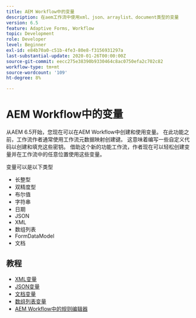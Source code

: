 ```yaml
---
title: AEM Workflow中的变量
description: 在aem工作流中使用xml、json、arraylist、document类型的变量
version: 6.5
feature: Adaptive Forms, Workflow
topic: Development
role: Developer
level: Beginner
exl-id: e84b70a0-c51b-4fe3-80e8-f3156931297a
last-substantial-update: 2020-01-26T00:00:00Z
source-git-commit: eecc275e38390b9330464c8ac0750efa2c702c82
workflow-type: tm+mt
source-wordcount: '109'
ht-degree: 8%

---
```


# AEM Workflow中的变量

从AEM 6.5开始，您现在可以在AEM Workflow中创建和使用变量。 在此功能之前，工作流作者通常使用工作流元数据映射创建键。 这意味着编写一些自定义代码以创建和填充这些密钥。 借助这个新的功能工作流，作者现在可以轻松创建变量并在工作流中的任意位置使用这些变量。

变量可以是以下类型

* 长整型
* 双精度型
* 布尔值
* 字符串
* 日期
* JSON
* XML
* 数组列表
* FormDataModel
* 文档

## 教程

* [XML变量](part1.md)
* [JSON变量](part2.md)
* [文档变量](part3.md)
* [数组列表变量](part4.md)
* [AEM Workflow中的规则编辑器](part5.md)
